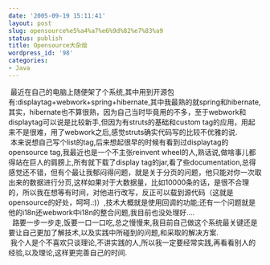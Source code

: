 ```yaml
---
date: '2005-09-19 15:11:41'
layout: post
slug: opensource%e5%a4%a7%e6%9d%82%e7%83%a9
status: publish
title: Opensource大杂烩
wordpress_id: '98'
categories:
- Java
---
```


 最近在自己的电脑上随便架了个系统,其中用到开源包有:displaytag+webwork+spring+hibernate,其中我最熟的就spring和hibernate,其实，hibernate也不算很熟，因为自己当时毕竟用的不多，至于webwork和displaytag可以说是比较新手,但因为有struts的基础和custom tag的应用，用起来不是很难，用了webwork之后,感觉struts确实代码写的比较不优雅的说.  
 本来说想自己写个list的tag,后来想起很早的时候有看到过displaytag的opensource tag,我最近也是一个不主张reinvent wheel的人,熟话说,做啥事儿都得站在巨人的肩膀上,所有就下载了display tag的jar,看了些documentation,总得感觉还不错，但有个最让我郁闷得问题，就是关于分页的问题，他只能对你一次取出来的数据进行分页,这样如果对于大数据量，比如10000条的话，是很不合理的，所以我在想等有时间，对他进行改写，反正可以载到源代码（这就是opensource的好处，呵呵.:)）,技术大概就是使用回调的功能;还有一个问题就是他的i18n还webwork中i18n的整合问题,我目前也没处理好....  
  路要一步一步走,饭要一口一口吃,总之慢慢来,我目前自己做这个系统最关键还是要让自己更加了解技术,以及实践中所碰到的问题,和采取的解决方案.  
 我个人是个不喜欢只谈理论,不讲实践的人,所以我一定要经常实践,再看看别人的经验,以及理论,这样更完善自己的时间.
